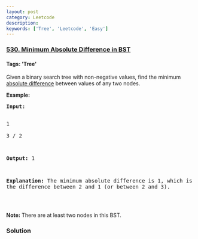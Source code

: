 ```yaml
---
layout: post
category: Leetcode
description: 
keywords: ['Tree', 'Leetcode', 'Easy']
---
```

### [530. Minimum Absolute Difference in BST](https://leetcode.com/problems/minimum-absolute-difference-in-bst)

#### Tags: 'Tree'

<div class="content__u3I1 question-content__JfgR"><div><p>Given a binary search tree with non-negative values, find the minimum <a href="https://en.wikipedia.org/wiki/Absolute_difference">absolute difference</a> between values of any two nodes.</p>
<p><b>Example:</b></p>
<pre><b>Input:</b>

   1
    \
     3
    /
   2

<b>Output:</b>
1

<b>Explanation:</b>
The minimum absolute difference is 1, which is the difference between 2 and 1 (or between 2 and 3).
</pre>
<p> </p>
<p><b>Note:</b> There are at least two nodes in this BST.</p></div></div>

### Solution
